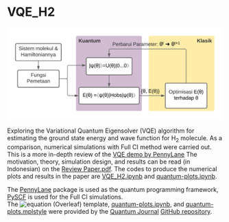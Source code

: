 # VQE_H2
![Variational Quantum Eigensolver Flowchart](https://github.com/eraraya-ricardo/VQE_H2/blob/main/diagram_hibrid.png)

Exploring the Variational Quantum Eigensolver (VQE) algorithm for estimating the ground state energy and wave function for H<sub>2</sub> molecule. As a comparison, numerical simulations with Full CI method were carried out. This is a more in-depth review of the [VQE demo by PennyLane](https://pennylane.ai/qml/demos/tutorial_vqe.html)
The motivation, theory, simulation design, and results can be read (in Indonesian) on the [Review Paper.pdf](https://github.com/eraraya-ricardo/VQE_H2/blob/main/Review%20Paper.pdf). The codes to produce the numerical plots and results in the paper are [VQE_H2.ipynb](https://github.com/eraraya-ricardo/VQE_H2/blob/main/VQE_H2.ipynb) and [quantum-plots.ipynb](https://github.com/eraraya-ricardo/VQE_H2/blob/main/quantum-plots.ipynb).

The [PennyLane](https://pennylane.ai/) package is used as the quantum programming framework, [PySCF](https://sunqm.github.io/pyscf/) is used for the Full CI simulations. <br>
The ![equation](https://latex.codecogs.com/gif.latex?\LaTeX) (Overleaf) template, [quantum-plots.ipynb](https://github.com/eraraya-ricardo/VQE_H2/blob/main/quantum-plots.ipynb), and [quantum-plots.mplstyle](https://github.com/eraraya-ricardo/VQE_H2/blob/main/quantum-plots.mplstyle) were provided by the [Quantum Journal](https://quantum-journal.org/) [GitHub repository](https://github.com/quantum-journal/quantum-journal).
